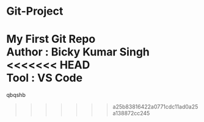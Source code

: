 # Git-Project

My First Git Repo
<br>
Author : Bicky Kumar Singh
<<<<<<< HEAD
<br>
Tool : VS Code
=======
qbqshb
>>>>>>> a25b83816422a0771cdc11ad0a25a138872cc245
